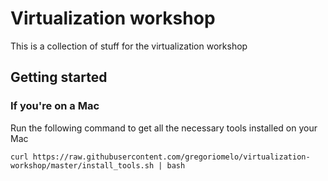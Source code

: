 # Virtualization workshop

This is a collection of stuff for the virtualization workshop

## Getting started

### If you're on a Mac

Run the following command to get all the necessary tools installed on your Mac

`curl https://raw.githubusercontent.com/gregoriomelo/virtualization-workshop/master/install_tools.sh | bash`
